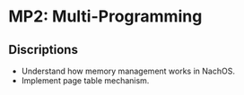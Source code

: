# MP2: Multi-Programming  
## Discriptions  
* Understand how memory management works in NachOS.
* Implement page table mechanism.
